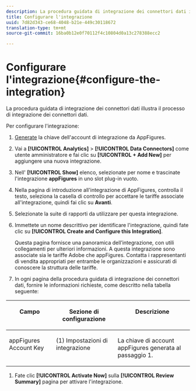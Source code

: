 ```yaml
---
description: La procedura guidata di integrazione dei connettori dati illustra il processo di integrazione dei connettori dati.
title: Configurare l'integrazione
uuid: 7d82d343-ce68-4048-b21e-449c30118672
translation-type: tm+mt
source-git-commit: 16ba0b12e0f70112f4c10804d0a13c278388ecc2

---
```



# Configurare l'integrazione{#configure-the-integration}

La procedura guidata di integrazione dei connettori dati illustra il processo di integrazione dei connettori dati.

Per configurare l'integrazione:

1. [Generate](https://appfigures.com/support/faq/523/connecting-to-adobes-marketing-cloud) la chiave dell'account di integrazione da AppFigures.
1. Vai a **[!UICONTROL Analytics]** &gt; **[!UICONTROL Data Connectors]** come utente amministratore e fai clic su **[!UICONTROL + Add New]** per aggiungere una nuova integrazione.
1. Nell' **[!UICONTROL Show]** elenco, selezionate per nome e trascinate l'integrazione **appFigures** in uno slot plug-in vuoto.
1. Nella pagina di introduzione all'integrazione di AppFigures, controlla il testo, seleziona la casella di controllo per accettare le tariffe associate all'integrazione, quindi fai clic su **Avanti**.
1. Selezionate la suite di rapporti da utilizzare per questa integrazione.
1. Immettete un nome descrittivo per identificare l'integrazione, quindi fate clic su **[!UICONTROL Create and Configure this Integration]**.

   Questa pagina fornisce una panoramica dell’integrazione, con utili collegamenti per ulteriori informazioni. A questa integrazione sono associate sia le tariffe Adobe che appFigures. Contatta i rappresentanti di vendita appropriati per entrambe le organizzazioni e assicurati di conoscere la struttura delle tariffe.
1. In ogni pagina della procedura guidata di integrazione dei connettori dati, fornire le informazioni richieste, come descritto nella tabella seguente:

<table id="table_74EC1EEBE7A548AB878AA40187EBCD30"> 
 <thead> 
  <tr valign="top"> 
   <th colname="col2" class="entry"> <p> <b>Campo</b> </p> </th> 
   <th colname="col03" class="entry"> <p> <b>Sezione di configurazione</b> </p> </th> 
   <th colname="col3" class="entry"> <p> <b>Descrizione</b> </p> </th> 
  </tr> 
 </thead>
 <tbody> 
  <tr valign="top"> 
   <td colname="col2"> <p>appFigures Account Key </p> </td> 
   <td colname="col03"> <p>(1) Impostazioni di integrazione </p> </td> 
   <td colname="col3"> <p>La chiave di account appFigures generata al passaggio 1. </p> </td> 
  </tr> 
 </tbody> 
</table>

1. Fate clic **[!UICONTROL Activate Now]** sulla **[!UICONTROL Review Summary]** pagina per attivare l'integrazione.

